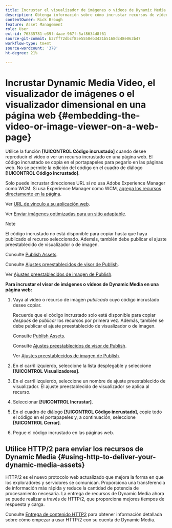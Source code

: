 ```yaml
---
title: Incrustar el visualizador de imágenes o vídeos de Dynamic Media en una página web
description: Obtenga información sobre cómo incrustar recursos de vídeo o imagen de Dynamic Media en una página web.
contentOwner: Rick Brough
feature: Asset Management
role: User
exl-id: 76335781-e39f-4aae-967f-5af8634d8f61
source-git-commit: b37ff72dbcf85e5558eb3421b5168dc48e063b47
workflow-type: tm+mt
source-wordcount: '378'
ht-degree: 21%

---
```


# Incrustar Dynamic Media Video, el visualizador de imágenes o el visualizador dimensional en una página web {#embedding-the-video-or-image-viewer-on-a-web-page}

Utilice la función **[!UICONTROL Código incrustado]** cuando desee reproducir el vídeo o ver un recurso incrustado en una página web. El código incrustado se copia en el portapapeles para pegarlo en las páginas web. No se permite la edición del código en el cuadro de diálogo **[!UICONTROL Código incrustado]**.

Solo puede incrustar direcciones URL si _no_ usa Adobe Experience Manager como WCM. Si usa Experience Manager como WCM, [agrega los recursos directamente en la página](adding-dynamic-media-assets-to-pages.md).

Ver [URL de vínculo a su aplicación web](linking-urls-to-yourwebapplication.md).

Ver [Enviar imágenes optimizadas para un sitio adaptable](responsive-site.md).

>[!NOTE]
>
>El código incrustado no está disponible para copiar hasta que haya publicado el recurso seleccionado. Además, también debe publicar el ajuste preestablecido de visualizador o de imagen.
>
>Consulte [Publish Assets](publishing-dynamicmedia-assets.md).
>
>Consulte [Ajustes preestablecidos de visor de Publish](managing-viewer-presets.md#publishing-viewer-presets).
>
>Ver [Ajustes preestablecidos de imagen de Publish](managing-image-presets.md#publishing-image-presets).

**Para incrustar el visor de imágenes o vídeos de Dynamic Media en una página web:**

1. Vaya al vídeo o recurso de imagen *publicado* cuyo código incrustado desee copiar.

   Recuerde que el código incrustado solo está disponible para copiar *después* de *publicar* los recursos por primera vez. Además, también se debe publicar el ajuste preestablecido de visualizador o de imagen.

   Consulte [Publish Assets](publishing-dynamicmedia-assets.md).

   Consulte [Ajustes preestablecidos de visor de Publish](managing-viewer-presets.md#publishing-viewer-presets).

   Ver [Ajustes preestablecidos de imagen de Publish](managing-image-presets.md#publishing-image-presets).

1. En el carril izquierdo, seleccione la lista desplegable y seleccione **[!UICONTROL Visualizadores]**.
1. En el carril izquierdo, seleccione un nombre de ajuste preestablecido de visualizador. El ajuste preestablecido de visualizador se aplica al recurso.
1. Seleccionar **[!UICONTROL Incrustar]**.
1. En el cuadro de diálogo **[!UICONTROL Código incrustado]**, copie todo el código en el portapapeles y, a continuación, seleccione **[!UICONTROL Cerrar]**.
1. Pegue el código incrustado en las páginas web.

## Utilice HTTP/2 para enviar los recursos de Dynamic Media {#using-http-to-deliver-your-dynamic-media-assets}

HTTP/2 es el nuevo protocolo web actualizado que mejora la forma en que los exploradores y servidores se comunican. Proporciona una transferencia de información más rápida y reduce la cantidad de potencia de procesamiento necesaria. La entrega de recursos de Dynamic Media ahora se puede realizar a través de HTTP/2, que proporciona mejores tiempos de respuesta y carga.

Consulte [Entrega de contenido HTTP2](http2faq.md) para obtener información detallada sobre cómo empezar a usar HTTP/2 con su cuenta de Dynamic Media.
